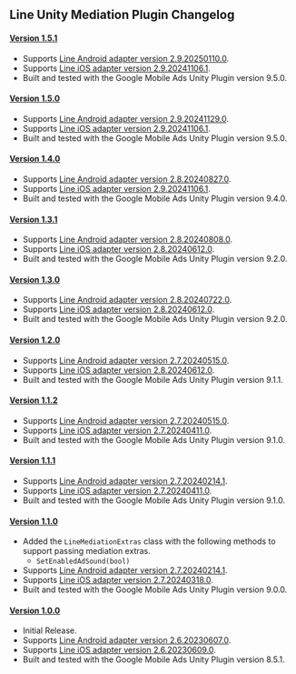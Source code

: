 ## Line Unity Mediation Plugin Changelog

#### [Version 1.5.1](https://dl.google.com/googleadmobadssdk/mediation/unity/line/LineUnityAdapter-1.5.1.zip)
- Supports [Line Android adapter version 2.9.20250110.0](https://github.com/googleads/googleads-mobile-android-mediation/blob/main/ThirdPartyAdapters/line/CHANGELOG.md#version-29202501100).
- Supports [Line iOS adapter version 2.9.20241106.1](https://github.com/googleads/googleads-mobile-ios-mediation/blob/main/adapters/Line/CHANGELOG.md#version-29202411061).
- Built and tested with the Google Mobile Ads Unity Plugin version 9.5.0.

#### [Version 1.5.0](https://dl.google.com/googleadmobadssdk/mediation/unity/line/LineUnityAdapter-1.5.0.zip)
- Supports [Line Android adapter version 2.9.20241129.0](https://github.com/googleads/googleads-mobile-android-mediation/blob/main/ThirdPartyAdapters/line/CHANGELOG.md#version-29202411290).
- Supports [Line iOS adapter version 2.9.20241106.1](https://github.com/googleads/googleads-mobile-ios-mediation/blob/main/adapters/Line/CHANGELOG.md#version-29202411061).
- Built and tested with the Google Mobile Ads Unity Plugin version 9.5.0.

#### [Version 1.4.0](https://dl.google.com/googleadmobadssdk/mediation/unity/line/LineUnityAdapter-1.4.0.zip)
- Supports [Line Android adapter version 2.8.20240827.0](https://github.com/googleads/googleads-mobile-android-mediation/blob/main/ThirdPartyAdapters/line/CHANGELOG.md#version-28202408270).
- Supports [Line iOS adapter version 2.9.20241106.1](https://github.com/googleads/googleads-mobile-ios-mediation/blob/main/adapters/Line/CHANGELOG.md#version-29202411061).
- Built and tested with the Google Mobile Ads Unity Plugin version 9.4.0.

#### [Version 1.3.1](https://dl.google.com/googleadmobadssdk/mediation/unity/line/LineUnityAdapter-1.3.1.zip)
- Supports [Line Android adapter version 2.8.20240808.0](https://github.com/googleads/googleads-mobile-android-mediation/blob/main/ThirdPartyAdapters/line/CHANGELOG.md#version-28202408080).
- Supports [Line iOS adapter version 2.8.20240612.0](https://github.com/googleads/googleads-mobile-ios-mediation/blob/main/adapters/Line/CHANGELOG.md#version-28202406120).
- Built and tested with the Google Mobile Ads Unity Plugin version 9.2.0.

#### [Version 1.3.0](https://dl.google.com/googleadmobadssdk/mediation/unity/line/LineUnityAdapter-1.3.0.zip)
- Supports [Line Android adapter version 2.8.20240722.0](https://github.com/googleads/googleads-mobile-android-mediation/blob/main/ThirdPartyAdapters/line/CHANGELOG.md#version-28202407220).
- Supports [Line iOS adapter version 2.8.20240612.0](https://github.com/googleads/googleads-mobile-ios-mediation/blob/main/adapters/Line/CHANGELOG.md#version-28202406120).
- Built and tested with the Google Mobile Ads Unity Plugin version 9.2.0.

#### [Version 1.2.0](https://dl.google.com/googleadmobadssdk/mediation/unity/line/LineUnityAdapter-1.2.0.zip)
- Supports [Line Android adapter version 2.7.20240515.0](https://github.com/googleads/googleads-mobile-android-mediation/blob/main/ThirdPartyAdapters/line/CHANGELOG.md#version-27202405150).
- Supports [Line iOS adapter version 2.8.20240612.0](https://github.com/googleads/googleads-mobile-ios-mediation/blob/main/adapters/Line/CHANGELOG.md#version-28202406120).
- Built and tested with the Google Mobile Ads Unity Plugin version 9.1.1.

#### [Version 1.1.2](https://dl.google.com/googleadmobadssdk/mediation/unity/line/LineUnityAdapter-1.1.2.zip)
- Supports [Line Android adapter version 2.7.20240515.0](https://github.com/googleads/googleads-mobile-android-mediation/blob/main/ThirdPartyAdapters/line/CHANGELOG.md#version-27202405150).
- Supports [Line iOS adapter version 2.7.20240411.0](https://github.com/googleads/googleads-mobile-ios-mediation/blob/main/adapters/Line/CHANGELOG.md#version-27202404110).
- Built and tested with the Google Mobile Ads Unity Plugin version 9.1.0.

#### [Version 1.1.1](https://dl.google.com/googleadmobadssdk/mediation/unity/line/LineUnityAdapter-1.1.1.zip)
- Supports [Line Android adapter version 2.7.20240214.1](https://github.com/googleads/googleads-mobile-android-mediation/blob/main/ThirdPartyAdapters/line/CHANGELOG.md#version-27202402141).
- Supports [Line iOS adapter version 2.7.20240411.0](https://github.com/googleads/googleads-mobile-ios-mediation/blob/main/adapters/Line/CHANGELOG.md#version-27202404110).
- Built and tested with the Google Mobile Ads Unity Plugin version 9.1.0.

#### [Version 1.1.0](https://dl.google.com/googleadmobadssdk/mediation/unity/line/LineUnityAdapter-1.1.0.zip)
- Added the `LineMediationExtras` class with the following methods to support passing mediation extras.
  * `SetEnabledAdSound(bool)`
- Supports [Line Android adapter version 2.7.20240214.1](https://github.com/googleads/googleads-mobile-android-mediation/blob/main/ThirdPartyAdapters/line/CHANGELOG.md#version-27202402141).
- Supports [Line iOS adapter version 2.7.20240318.0](https://github.com/googleads/googleads-mobile-ios-mediation/blob/main/adapters/Line/CHANGELOG.md#version-27202403180).
- Built and tested with the Google Mobile Ads Unity Plugin version 9.0.0.

#### [Version 1.0.0](https://dl.google.com/googleadmobadssdk/mediation/unity/line/LineUnityAdapter-1.0.0.zip)
- Initial Release.
- Supports [Line Android adapter version 2.6.20230607.0](https://github.com/googleads/googleads-mobile-android-mediation/blob/main/ThirdPartyAdapters/line/CHANGELOG.md#version-26202306070).
- Supports [Line iOS adapter version 2.6.20230609.0](https://github.com/googleads/googleads-mobile-ios-mediation/blob/main/adapters/Line/CHANGELOG.md#version-26202306090).
- Built and tested with the Google Mobile Ads Unity Plugin version 8.5.1.
